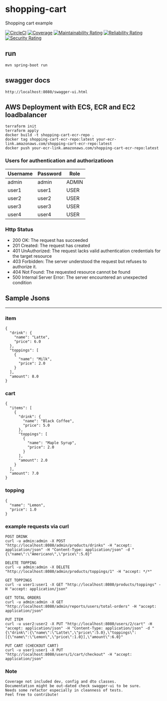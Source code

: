 # shopping-cart
Shopping cart example

[![CircleCI](https://circleci.com/gh/yigithanbalci/shopping-cart.svg?style=svg)](https://circleci.com/gh/yigithanbalci/shopping-cart)
[![Coverage](https://sonarcloud.io/api/project_badges/measure?project=shopping-cart&metric=coverage)](https://sonarcloud.io/dashboard?id=shopping-cart)
[![Maintainability Rating](https://sonarcloud.io/api/project_badges/measure?project=shopping-cart&metric=sqale_rating)](https://sonarcloud.io/dashboard?id=shopping-cart)
[![Reliability Rating](https://sonarcloud.io/api/project_badges/measure?project=shopping-cart&metric=reliability_rating)](https://sonarcloud.io/dashboard?id=shopping-cart)
[![Security Rating](https://sonarcloud.io/api/project_badges/measure?project=shopping-cart&metric=security_rating)](https://sonarcloud.io/dashboard?id=shopping-cart)


## run
```
mvn spring-boot run
```
## swagger docs
```
http://localhost:8080/swagger-ui.html
```

## AWS Deployment with ECS, ECR and EC2 loadbalancer
```
terraform init
terraform apply
docker build -t shopping-cart-ecr-repo .
docker tag shopping-cart-ecr-repo:latest your-ecr-link.amazonaws.com/shopping-cart-ecr-repo:latest
docker push your-ecr-link.amazonaws.com/shopping-cart-ecr-repo:latest
```

### Users for authentication and authorizatioon

| Username | Password | Role |
| -----------| ------ | ------ |
| admin | admin| ADMIN | 
| user1 | user1 | USER | 
| user2 | user2 | USER | 
| user3 | user3 | USER | 
| user4 | user4 | USER | 

### Http Status
- 200 OK: The request has succeeded
- 201 Created: The request has created
- 401 UnAuthorized: The request lacks valid authentication credentials for the target resource 
- 403 Forbidden: The server understood the request but refuses to authorize it. 
- 404 Not Found: The requested resource cannot be found
- 500 Internal Server Error: The server encountered an unexpected condition 


## Sample Jsons
___

### item
```
{
  "drink": {
    "name": "Latte",
    "price": 6.0
  },
  "toppings": [
    {
      "name": "Milk",
      "price": 2.0
    }
  ],
  "amount": 8.0
}
```
### cart
```
{
  "items": [
    {
      "drink": {
        "name": "Black Coffee",
        "price": 5.0
      },
      "toppings": [
        {
          "name": "Maple Syrup",
          "price": 2.0
        }
      ],
      "amount": 2.0
    }
  ],
  "amount": 7.0
}
```
### topping
```
{
  "name": "Lemon",
  "price": 1.0
}
```

### example requests via curl

```
POST DRINK
curl -u admin:admin -X POST "http://localhost:8080/admin/products/drinks" -H "accept: application/json" -H "Content-Type: application/json" -d "{\"name\":\"Americano\",\"price\":5.0}"

DELETE TOPPING
curl -u admin:admin -X DELETE "http://localhost:8080/admin/products/toppings/1" -H "accept: */*"

GET TOPPINGS
curl -u user1:user1 -X GET "http://localhost:8080/products/toppings" -H "accept: application/json"

GET TOTAL ORDERS
curl -u admin:admin -X GET "http://localhost:8080/admin/reports/users/total-orders" -H "accept: application/json"

PUT ITEM
curl -u user2:user2 -X PUT "http://localhost:8080/users/2/cart" -H "accept: application/json" -H "Content-Type: application/json" -d "{\"drink\":{\"name\":\"Latte\",\"price\":5.0},\"toppings\":[{\"name\":\"Lemon\",\"price\":1.0}],\"amount\":6.0}"

PUT CART (CHECKOUT CART)
curl -u user1:user1 -X PUT "http://localhost:8080/users/1/cart/checkout" -H "accept: application/json"

```

### Note
```
Coverage not included dev, config and dto classes.
Documentatıon might be out-dated check swagger-ui to be sure.
Needs some refactor especially in cleanness of tests.
Feel free to contribute!

```
